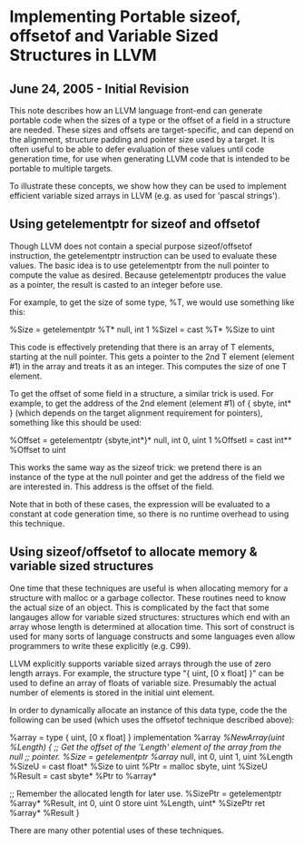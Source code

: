 Implementing Portable sizeof, offsetof and Variable Sized Structures in LLVM
============================================================================

June 24, 2005 - Initial Revision
--------------------------------

This note describes how an LLVM language front-end can generate portable code
when the sizes of a type or the offset of a field in a structure are needed.
These sizes and offsets are target-specific, and can depend on the alignment,
structure padding and pointer size used by a target.  It is often useful to be
able to defer evaluation of these values until code generation time, for use
when generating LLVM code that is intended to be portable to multiple targets.

To illustrate these concepts, we show how they can be used to implement
efficient variable sized arrays in LLVM (e.g. as used for 'pascal strings').

Using getelementptr for sizeof and offsetof
-------------------------------------------

Though LLVM does not contain a special purpose sizeof/offsetof instruction, the
getelementptr instruction can be used to evaluate these values.  The basic idea
is to use getelementptr from the null pointer to compute the value as desired.
Because getelementptr produces the value as a pointer, the result is casted to
an integer before use.

For example, to get the size of some type, %T, we would use something like
this:

  %Size = getelementptr %T* null, int 1
  %SizeI = cast %T* %Size to uint

This code is effectively pretending that there is an array of T elements,
starting at the null pointer.  This gets a pointer to the 2nd T element
(element #1) in the array and treats it as an integer.  This computes the
size of one T element.

To get the offset of some field in a structure, a similar trick is used.  For
example, to get the address of the 2nd element (element #1) of { sbyte, int* }
(which depends on the target alignment requirement for pointers), something
like this should be used:

  %Offset = getelementptr {sbyte,int*}* null, int 0, uint 1
  %OffsetI = cast int** %Offset to uint

This works the same way as the sizeof trick: we pretend there is an instance of
the type at the null pointer and get the address of the field we are interested
in.  This address is the offset of the field.

Note that in both of these cases, the expression will be evaluated to a
constant at code generation time, so there is no runtime overhead to using this
technique.

Using sizeof/offsetof to allocate memory & variable sized structures
--------------------------------------------------------------------

One time that these techniques are useful is when allocating memory for a
structure with malloc or a garbage collector.  These routines need to know the
actual size of an object.  This is complicated by the fact that some langauges
allow for variable sized structures: structures which end with an array whose
length is determined at allocation time.  This sort of construct is used for
many sorts of language constructs and some languages even allow programmers to
write these explicitly (e.g. C99).

LLVM explicitly supports variable sized arrays through the use of zero length
arrays.  For example, the structure type "{ uint, [0 x float] }" can be used to
define an array of floats of variable size.  Presumably the actual number of
elements is stored in the initial uint element.

In order to dynamically allocate an instance of this data type, code the the
following can be used (which uses the offsetof technique described above):

%array = type { uint, [0 x float] }
implementation
%array *%NewArray(uint %Length) {
  ;; Get the offset of the 'Length' element of the array from the null
  ;; pointer.
  %Size = getelementptr %array* null, int 0, uint 1, uint %Length
  %SizeU = cast float* %Size to uint
  %Ptr = malloc sbyte, uint %SizeU
  %Result = cast sbyte* %Ptr to %array*

  ;; Remember the allocated length for later use.
  %SizePtr = getelementptr %array* %Result, int 0, uint 0
  store uint %Length, uint* %SizePtr
  ret %array* %Result
}

There are many other potential uses of these techniques.
